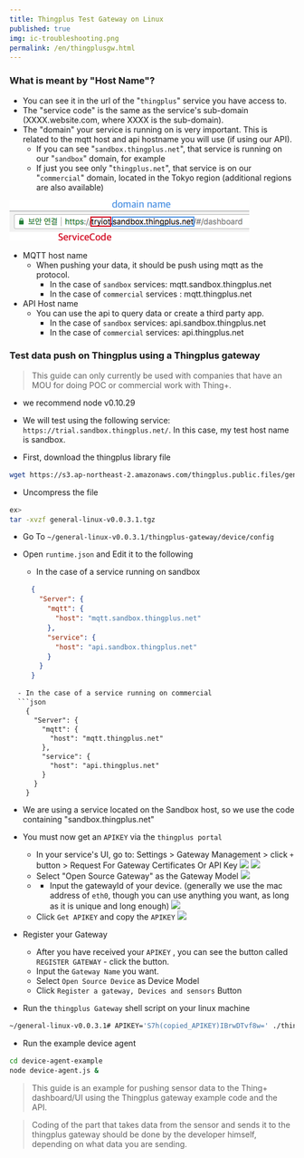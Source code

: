 ```yaml
---
title: Thingplus Test Gateway on Linux
published: true
img: ic-troubleshooting.png
permalink: /en/thingplusgw.html
---
```



### What is meant by "Host Name"?

- You can see it in the url of the "`thingplus`" service you have access to.
- The "service code" is the same as the service's sub-domain (XXXX.website.com, where XXXX is the sub-domain).
- The "domain" your service is running on is very important. This is related to the mqtt host and api hostname you will use (if using our API).
  - If you can see "`sandbox.thingplus.net`", that service is running on our "`sandbox`" domain, for example
  - If just you see only "`thingplus.net`", that service is on our "`commercial`" domain, located in the Tokyo region (additional regions are also available)

![](/assets/hostname.png)

- MQTT host name
  - When pushing your data, it should be push using mqtt as the protocol.
    - In the case of `sandbox` services: mqtt.sandbox.thingplus.net
    - In the case of `commercial` services : mqtt.thingplus.net
- API Host name
  - You can use the api to query data or create a third party app.
    - In the case of `sandbox` services: api.sandbox.thingplus.net
    - In the case of `commercial` services: api.thingplus.net

### Test data push on Thingplus using a Thingplus gateway
> This guide can only currently be used with companies that have an MOU for doing POC or commercial work with Thing+.

- we recommend node v0.10.29
- We will test using the following service: `https://trial.sandbox.thingplus.net/`. In this case, my test host name is sandbox.

- First, download the thingplus library file
```bash
wget https://s3.ap-northeast-2.amazonaws.com/thingplus.public.files/general_lib/general-linux-v0.0.3.1.tgz
```

- Uncompress the file
```bash
ex>
tar -xvzf general-linux-v0.0.3.1.tgz
```

- Go To `~/general-linux-v0.0.3.1/thingplus-gateway/device/config`

- Open `runtime.json` and Edit it to the following
  - In the case of a service running on sandbox
  ```json
    {
      "Server": {
        "mqtt": {
          "host": "mqtt.sandbox.thingplus.net"
        },
        "service": {
          "host": "api.sandbox.thingplus.net"
        }
      }
    }
```
  - In the case of a service running on commercial
  ```json
    {
      "Server": {
        "mqtt": {
          "host": "mqtt.thingplus.net"
        },
        "service": {
          "host": "api.thingplus.net"
        }
      }
    }
  ```

- We are using a service located on the Sandbox host, so we use the code containing "sandbox.thingplus.net"

- You must now get an `APIKEY` via the `thingplus portal`
  - In your service's UI, go to: Settings > Gateway Management > click `+` button > Request For Gateway Certificates Or API Key
![](/assets/register_gateway_en.png)
![](/assets/register_with_apikey_en.png)
  - Select "Open Source Gateway" as the Gateway Model
![](/assets/openhw_gw_model.png)
  -  - Input the gatewayId of your device. (generally we use the mac address of `eth0`, though you can use anything you want, as long as it is unique and long enough)
![](/assets/macaddr_getapikey_en.png)
  - Click `Get APIKEY` and copy the `APIKEY`
![](/assets/get_apikey_en.png)

- Register your Gateway
  - After you have received your `APIKEY` , you can see the button called `REGISTER GATEWAY` - click the button.
  - Input the `Gateway Name` you want.
  - Select `Open Source Device` as Device Model
  - Click `Register a gateway, Devices and sensors` Button

- Run the `thingplus Gateway` shell script on your linux machine
```bash
~/general-linux-v0.0.3.1# APIKEY='S7h(copied_APIKEY)IBrwDTvf8w=' ./thingplus.sh start
```

- Run the example device agent
```bash
cd device-agent-example
node device-agent.js &
```


> This guide is an example for pushing sensor data to the Thing+ dashboard/UI using the Thingplus gateway example code and the API.

> Coding of the part that takes data from the sensor and sends it to the thingplus gateway should be done by the developer himself, depending on what data you are sending.


<div class='scrolltop'>
    <div class='scroll icon'><i class="fa fa-arrow-circle-up"></i></div>
</div>
<br/>
<br/>
<br/>
<br/>






























